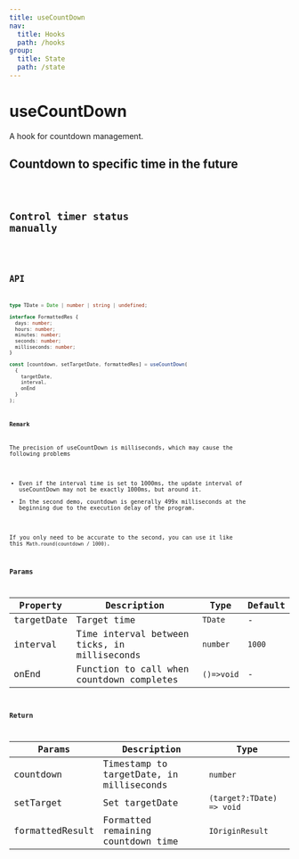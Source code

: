 ```yaml
---
title: useCountDown
nav:
  title: Hooks
  path: /hooks
group:
  title: State
  path: /state
---
```


# useCountDown

<Tag lang="en-US" tags="ssr&crossPlatform"></Tag>

A hook for countdown management.

## Countdown to specific time in the future

<code src="./demo/demo1.tsx" />

## Control timer status manually

<code src="./demo/demo2.tsx" />

## API

```typescript
type TDate = Date | number | string | undefined;

interface FormattedRes {
  days: number;
  hours: number;
  minutes: number;
  seconds: number;
  milliseconds: number;
}

const [countdown, setTargetDate, formattedRes] = useCountDown(
  {
    targetDate,
    interval,
    onEnd
  }
);
```

**Remark**

The precision of useCountDown is milliseconds, which may cause the following problems

* Even if the interval time is set to 1000ms, the update interval of useCountDown may not be exactly 1000ms, but around it.
* In the second demo, countdown is generally 499x milliseconds at the beginning due to the execution delay of the program.

If you only need to be accurate to the second, you can use it like this `Math.round(countdown / 1000)`.

### Params

| Property   | Description                                            | Type       | Default |
|------------|--------------------------------------------------------|------------|---------|
| targetDate | Target time                                            | `TDate`    | -       |
| interval   | Time interval between ticks, in milliseconds           | `number`   | `1000`  |
| onEnd      | Function to call when countdown completes          | `()=>void` | -       |

### Return

| Params          | Description                            | Type                      |
|-----------------|----------------------------------------|---------------------------|
| countdown       | Timestamp to targetDate, in milliseconds | `number`                  |
| setTarget       | Set targetDate                         | `(target?:TDate) => void` |
| formattedResult | Formatted remaining countdown time     | `IOriginResult`           |


